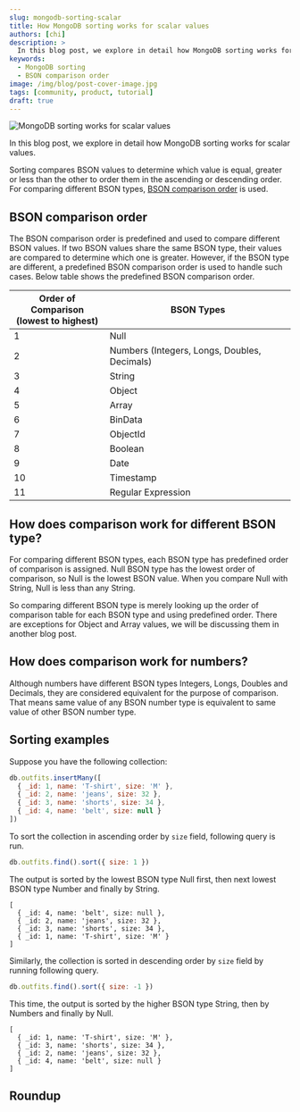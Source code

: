 ```yaml
---
slug: mongodb-sorting-scalar
title: How MongoDB sorting works for scalar values
authors: [chi]
description: >
  In this blog post, we explore in detail how MongoDB sorting works for scalar values.
keywords:
  - MongoDB sorting
  - BSON comparison order
image: /img/blog/post-cover-image.jpg
tags: [community, product, tutorial]
draft: true
---
```


![MongoDB sorting works for scalar values](/img/blog/mongodb-sorting-scalar.jpg)

In this blog post, we explore in detail how MongoDB sorting works for scalar values.

<!--truncate-->

Sorting compares BSON values to determine which value is equal, greater or less than the other to order them in the ascending or descending order.
For comparing different BSON types, [BSON comparison order](#bson-comparison-order) is used.

## BSON comparison order

The BSON comparison order is predefined and used to compare different BSON values.
If two BSON values share the same BSON type, their values are compared to determine which one is greater.
However, if the BSON type are different, a predefined BSON comparison order is used to handle such cases.
Below table shows the predefined BSON comparison order.

<!-- use newline in column header for appropriate spacing of columns -->
<!-- markdownlint-disable MD033 -->

| Order of Comparison<br/>(lowest to highest) | BSON Types                                   |
| ------------------------------------------- | -------------------------------------------- |
| 1                                           | Null                                         |
| 2                                           | Numbers (Integers, Longs, Doubles, Decimals) |
| 3                                           | String                                       |
| 4                                           | Object                                       |
| 5                                           | Array                                        |
| 6                                           | BinData                                      |
| 7                                           | ObjectId                                     |
| 8                                           | Boolean                                      |
| 9                                           | Date                                         |
| 10                                          | Timestamp                                    |
| 11                                          | Regular Expression                           |

## How does comparison work for different BSON type?

For comparing different BSON types, each BSON type has predefined order of comparison is assigned.
Null BSON type has the lowest order of comparison, so Null is the lowest BSON value.
When you compare Null with String, Null is less than any String.

So comparing different BSON type is merely looking up the order of comparison table for each BSON type and using predefined order.
There are exceptions for Object and Array values, we will be discussing them in another blog post.

## How does comparison work for numbers?

Although numbers have different BSON types Integers, Longs, Doubles and Decimals, they are considered equivalent for the purpose of comparison.
That means same value of any BSON number type is equivalent to same value of other BSON number type.

## Sorting examples

Suppose you have the following collection:

```js
db.outfits.insertMany([
  { _id: 1, name: 'T-shirt', size: 'M' },
  { _id: 2, name: 'jeans', size: 32 },
  { _id: 3, name: 'shorts', size: 34 },
  { _id: 4, name: 'belt', size: null }
])
```

To sort the collection in ascending order by `size` field, following query is run.

```js
db.outfits.find().sort({ size: 1 })
```

The output is sorted by the lowest BSON type Null first, then next lowest BSON type Number and finally by String.

```json5
[
  { _id: 4, name: 'belt', size: null },
  { _id: 2, name: 'jeans', size: 32 },
  { _id: 3, name: 'shorts', size: 34 },
  { _id: 1, name: 'T-shirt', size: 'M' }
]
```

Similarly, the collection is sorted in descending order by `size` field by running following query.

```js
db.outfits.find().sort({ size: -1 })
```

This time, the output is sorted by the higher BSON type String, then by Numbers and finally by Null.

```json5
[
  { _id: 1, name: 'T-shirt', size: 'M' },
  { _id: 3, name: 'shorts', size: 34 },
  { _id: 2, name: 'jeans', size: 32 },
  { _id: 4, name: 'belt', size: null }
]
```

## Roundup
